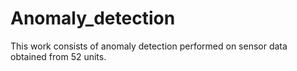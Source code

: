 # Anomaly_detection
This work consists of anomaly detection performed on sensor data obtained from 52 units.
